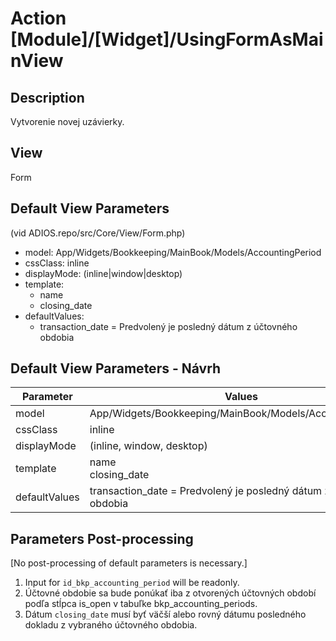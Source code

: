 # Action [Module]/[Widget]/UsingFormAsMainView

## Description

Vytvorenie novej uzávierky.

## View

Form

## Default View Parameters

(vid ADIOS.repo/src/Core/View/Form.php)

* model: App/Widgets/Bookkeeping/MainBook/Models/AccountingPeriod
* cssClass: inline
* displayMode: (inline|window|desktop)
* template:
  * name
  * closing_date
* defaultValues:
  * transaction_date = Predvolený je posledný dátum z účtovného obdobia


## Default View Parameters - Návrh
| Parameter     | Values                                                              |
| ------------- | ------------------------------------------------------------------- |
| model         | App/Widgets/Bookkeeping/MainBook/Models/AccountingPeriod            |
| cssClass      | inline                                                              |
| displayMode   | (inline, window, desktop)                                           |
| template      | name<br>closing_date                                                |
| defaultValues | transaction_date = Predvolený je posledný dátum z účtovného obdobia |

## Parameters Post-processing

[No post-processing of default parameters is necessary.]

  1. Input for `id_bkp_accounting_period` will be readonly.
  2. Účtovné obdobie sa bude ponúkať iba z otvorených účtovných období podľa stĺpca is_open v tabuľke bkp_accounting_periods.
  3. Dátum `closing_date` musí byť väčší alebo rovný dátumu posledného dokladu z vybraného účtovného obdobia.